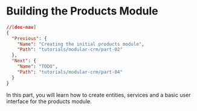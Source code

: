 # Building the Products Module

````json
//[doc-nav]
{
  "Previous": {
    "Name": "Creating the initial products module",
    "Path": "tutorials/modular-crm/part-02"
  },
  "Next": {
    "Name": "TODO",
    "Path": "tutorials/modular-crm/part-04"
  }
}
````

In this part, you will learn how to create entities, services and a basic user interface for the products module.